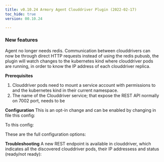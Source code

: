 ```yaml
---
title: v0.10.24 Armory Agent Clouddriver Plugin (2022-02-17)
toc_hide: true
version: 00.10.24

---
```


### New features

Agent no longer needs redis. Communication between clouddrivers can now be through direct HTTP requests instead of using the redis pubusb, the plugin will watch changes to the kubernetes kind  where clouddriver pods are running, in order to know the IP address of each clouddriver replica.

**Prerequisites**

1. Clouddriver pods need to mount a service account with permissions to  and  the kubernetes kind  in their current namespace.
2. The name of the Clouddriver service; that expose the REST API normally on 7002 port, needs to be  

**Configuration**
This is an opt-in change and can be enabled by changing in  file this config:



To this config:



These are the full configuration options:


**Troubleshooting**
A new REST endpoint is available in clouddriver, which indicates all the discovered clouddriver pods, their IP addressess and status (ready/not ready):


